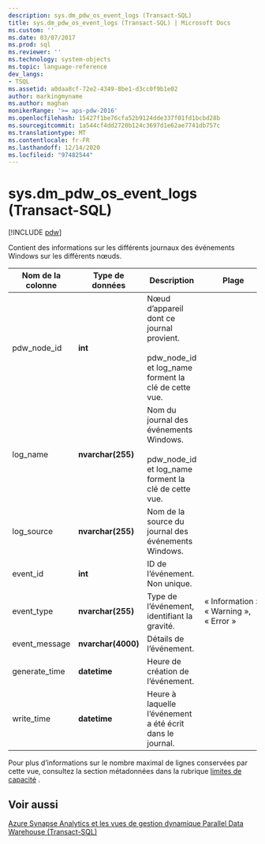 ```yaml
---
description: sys.dm_pdw_os_event_logs (Transact-SQL)
title: sys.dm_pdw_os_event_logs (Transact-SQL) | Microsoft Docs
ms.custom: ''
ms.date: 03/07/2017
ms.prod: sql
ms.reviewer: ''
ms.technology: system-objects
ms.topic: language-reference
dev_langs:
- TSQL
ms.assetid: a0daa8cf-72e2-4349-8be1-d3cc0f9b1e02
author: markingmyname
ms.author: maghan
monikerRange: '>= aps-pdw-2016'
ms.openlocfilehash: 15427f1be76cfa52b9124dde337f01fd1bcbd28b
ms.sourcegitcommit: 1a544cf4dd2720b124c3697d1e62ae7741db757c
ms.translationtype: MT
ms.contentlocale: fr-FR
ms.lasthandoff: 12/14/2020
ms.locfileid: "97482544"
---
```

# <a name="sysdm_pdw_os_event_logs-transact-sql"></a>sys.dm_pdw_os_event_logs (Transact-SQL)
[!INCLUDE [pdw](../../includes/applies-to-version/pdw.md)]

  Contient des informations sur les différents journaux des événements Windows sur les différents nœuds.  
  
|Nom de la colonne|Type de données|Description|Plage|  
|-----------------|---------------|-----------------|-----------|  
|pdw_node_id|**int**|Nœud d’appareil dont ce journal provient.<br /><br /> pdw_node_id et log_name forment la clé de cette vue.||  
|log_name|**nvarchar(255)**|Nom du journal des événements Windows.<br /><br /> pdw_node_id et log_name forment la clé de cette vue.||  
|log_source|**nvarchar(255)**|Nom de la source du journal des événements Windows.||  
|event_id|**int**|ID de l’événement. Non unique.||  
|event_type|**nvarchar(255)**|Type de l’événement, identifiant la gravité.|« Information », « Warning », « Error »|  
|event_message|**nvarchar(4000)**|Détails de l’événement.||  
|generate_time|**datetime**|Heure de création de l’événement.||  
|write_time|**datetime**|Heure à laquelle l’événement a été écrit dans le journal.||  
  
 Pour plus d’informations sur le nombre maximal de lignes conservées par cette vue, consultez la section métadonnées dans la rubrique [limites de capacité](/azure/sql-data-warehouse/sql-data-warehouse-service-capacity-limits#metadata) . 
  
## <a name="see-also"></a>Voir aussi  
 [Azure Synapse Analytics et les vues de gestion dynamique Parallel Data Warehouse &#40;Transact-SQL&#41;](../../relational-databases/system-dynamic-management-views/sql-and-parallel-data-warehouse-dynamic-management-views.md)  
  
  
